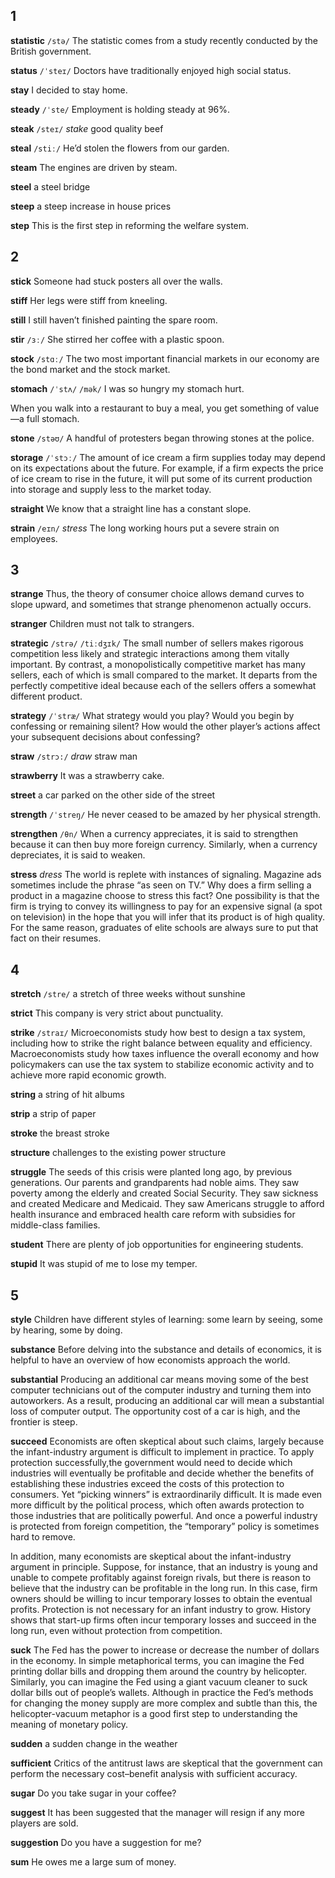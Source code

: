 ## 1
**statistic** 
`/stə/`
The statistic comes from a study recently conducted by the British government.

**status** 
`/ˈsteɪ/`
Doctors have traditionally enjoyed high social status.

**stay** 
I decided to stay home.

**steady**
`/ˈste/` 
Employment is holding steady at 96%.

**steak** 
`/steɪ/`
*stake*
good quality beef

**steal** 
`/stiː/`
He’d stolen the flowers from our garden.

**steam** 
The engines are driven by steam.

**steel** 
a steel bridge

**steep** 
a steep increase in house prices

**step** 
This is the first step in reforming the welfare system.

## 2
**stick** 
Someone had stuck posters all over the walls.

**stiff** 
Her legs were stiff from kneeling.

**still** 
I still haven’t finished painting the spare room.

**stir** 
`/ɜː/`
She stirred her coffee with a plastic spoon.

**stock** 
`/stɑː/`
The two most important financial markets in our economy are the bond market and the stock market.

**stomach** 
`/ˈstʌ/` `/mək/`
I was so hungry my stomach hurt.

When you walk into a restaurant to buy a meal, you get something of value—a full stomach.

**stone** 
`/stəʊ/`
A handful of protesters began throwing stones at the police.

**storage** 
`/ˈstɔː/`
The amount of ice cream a firm supplies today may depend on its expectations about the future. For example, if a firm expects the price of ice cream
to rise in the future, it will put some of its current production into storage and supply less to the market today.

**straight** 
We know that a straight line has a constant slope.

**strain** 
`/eɪn/`
*stress*
The long working hours put a severe strain on employees.

## 3
**strange** 
Thus, the theory of consumer choice allows demand curves to slope upward, and sometimes that strange phenomenon actually occurs.

**stranger** 
Children must not talk to strangers.

**strategic** 
`/strə/` `/tiːdʒɪk/`
The small number of sellers makes rigorous competition less likely and strategic interactions among them vitally important. By contrast, a monopolistically competitive market has many sellers, each of which is small compared to the market. It departs from the perfectly competitive ideal because each of the sellers offers a somewhat different product.

**strategy** 
`/ˈstræ/`
What strategy would you play? Would you begin by confessing or remaining silent? How would the other player’s actions affect your subsequent
decisions about confessing?

**straw** 
`/strɔ:/`
*draw*
straw man

**strawberry** 
 It was a strawberry cake.

**street** 
a car parked on the other side of the street

**strength** 
`/ˈstreŋ/`
He never ceased to be amazed by her physical strength.

**strengthen** 
`/θn/`
When a currency appreciates, it is said to strengthen because it can then buy more foreign currency. Similarly, when a currency depreciates, it is said to weaken.

**stress** 
*dress*
The world is replete with instances of signaling. Magazine ads sometimes include the phrase “as seen on TV.” Why does a firm selling a product in a magazine choose to stress this fact? One possibility is that the firm is trying to convey its willingness to pay for an expensive signal (a spot on television) in the hope that you will infer that its product is of high quality. For the same reason, graduates of elite schools are always sure to put that fact on their resumes.

## 4
**stretch** 
`/stre/`
a stretch of three weeks without sunshine

**strict** 
This company is very strict about punctuality.

**strike** 
`/straɪ/`
Microeconomists study how best to design a tax system, including how to strike
the right balance between equality and efficiency. Macroeconomists study how
taxes influence the overall economy and how policymakers can use the tax system
to stabilize economic activity and to achieve more rapid economic growth.

**string** 
a string of hit albums

**strip** 
a strip of paper

**stroke** 
the breast stroke

**structure** 
challenges to the existing power structure

**struggle** 
The seeds of this crisis were planted long ago, by previous generations. Our parents
and grandparents had noble aims. They saw poverty among the elderly and created Social
Security. They saw sickness and created Medicare and Medicaid. They saw Americans
struggle to afford health insurance and embraced health care reform with subsidies
for middle-class families.

**student** 
There are plenty of job opportunities for engineering students. 

**stupid** 
It was stupid of me to lose my temper.

## 5
**style** 
Children have different styles of learning: some learn by seeing, some by hearing, some by doing.

**substance** 
Before delving into the substance and details of economics, it is helpful to have an overview of how economists approach the world.

**substantial** 
Producing an additional car means moving some of the best computer technicians out of the computer industry and turning them into autoworkers. As a result, producing an additional car will mean a substantial loss of computer output. The opportunity cost of a car is high, and the frontier is steep.

**succeed** 
Economists are often skeptical about such claims, largely because the infant-industry argument is difficult to implement in practice. To apply protection successfully,the government would need to decide which industries will eventually be profitable and decide whether the benefits of establishing these industries exceed the costs of this protection to consumers. Yet “picking winners” is extraordinarily
difficult. It is made even more difficult by the political process, which often awards protection to those industries that are politically powerful. And once a powerful industry is protected from foreign competition, the “temporary” policy is sometimes hard to remove.

In addition, many economists are skeptical about the infant-industry argument in principle. Suppose, for instance, that an industry is young and unable to compete profitably against foreign rivals, but there is reason to believe that the industry can be profitable in the long run. In this case, firm owners should be willing to incur temporary losses to obtain the eventual profits. Protection is not necessary for an infant industry to grow. History shows that start-up firms often incur temporary losses and succeed in the long run, even without protection from competition.

**suck** 
The Fed has the power to increase or decrease the number of dollars in the economy. In simple metaphorical terms, you can imagine the Fed printing dollar bills and dropping them around the country by helicopter. Similarly, you can imagine the Fed using a giant vacuum cleaner to suck dollar bills out of people’s wallets. Although in practice the Fed’s methods for changing the money supply are more complex and subtle than this, the
helicopter-vacuum metaphor is a good first step to understanding the meaning of monetary policy.

**sudden** 
a sudden change in the weather

**sufficient** 
Critics of the antitrust laws are skeptical that the government can perform the necessary cost–benefit analysis with sufficient accuracy.

**sugar** 
Do you take sugar in your coffee?

**suggest** 
It has been suggested that the manager will resign if any more players are sold.

**suggestion** 
Do you have a suggestion for me?

**sum** 
He owes me a large sum of money.